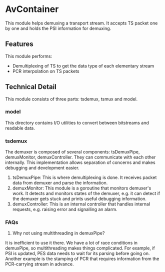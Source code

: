 # AvContainer

This module helps demuxing a transport stream. It accepts TS packet one by one and holds the PSI information for demuxing.

## Features

This module performs:

* Demultiplexing of TS to get the data type of each elementary stream
* PCR interpolation on TS packets

## Technical Detail

This module consists of three parts: tsdemux, tsmux and model.

### model

This directory contains I/O utilities to convert between bitstreams and readable data.

### tsdemux

The demuxer is composed of several components: tsDemuxPipe, demuxMonitor, demuxController. They can communicate with each other internally. This implementation allows separation of concerns and makes debugging and development easier.

1. tsDemuxPipe: This is where demultiplexing is done. It receives packet data from demuxer and parse the information.
2. demuxMonitor: This module is a goroutine that monitors demuxer's work. It detects and monitors states of the demuxer, e.g. it can detect if the demuxer gets stuck and prints useful debugging information.
3. demuxController: This is an internal controller that handles internal requests, e.g. raising error and signalling an alarm.

### FAQs

1. Why not using multithreading in demuxPipe?

It is inefficient to use it there. We have a lot of race conditions in demuxPipe, so multithreading makes things complicated. For example, if PSI is updated, PES data needs to wait for its parsing before going on. Another example is the stamping of PCR that requires information from the PCR-carrying stream in advance.